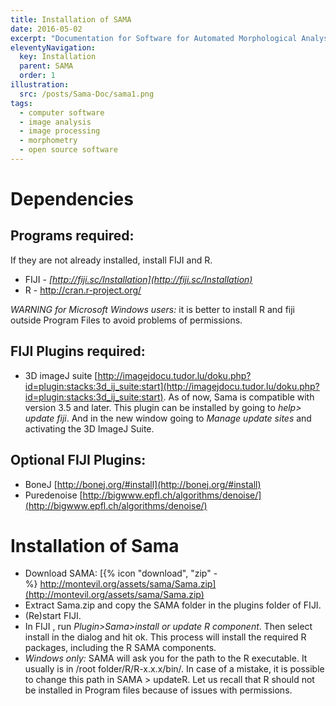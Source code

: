 ```yaml
---
title: Installation of SAMA
date: 2016-05-02
excerpt: "Documentation for Software for Automated Morphological Analysis : Installation of SAMA and its dependencies."
eleventyNavigation:
  key: Installation
  parent: SAMA
  order: 1
illustration: 
  src: /posts/Sama-Doc/sama1.png
tags: 
  - computer software
  - image analysis
  - image processing
  - morphometry
  - open source software
---
```


# Dependencies

## Programs required:

If they are not already installed, install FIJI and R.

*   FIJI - *[http://fiji.sc/Installation](http://fiji.sc/Installation)*
*   R - [<u>http://cran.r-project.org/</u>](http://cran.r-project.org/)

*WARNING for Microsoft Windows users:* it is better to install R and fiji outside Program Files to avoid problems of permissions.

## FIJI Plugins required:

*   3D imageJ suite [http://imagejdocu.tudor.lu/doku.php?id=plugin:stacks:3d_ij_suite:start](http://imagejdocu.tudor.lu/doku.php?id=plugin:stacks:3d_ij_suite:start). 
As of now, Sama is compatible with version 3.5 and later.
This plugin can be installed by going to _help> update fiji_. And in the new window going to _Manage update sites_ and activating the 3D ImageJ Suite.

## Optional FIJI Plugins:

*   BoneJ [http://bonej.org/#install](http://bonej.org/#install)
*   Puredenoise [http://bigwww.epfl.ch/algorithms/denoise/](http://bigwww.epfl.ch/algorithms/denoise/)

# Installation of Sama

*   Download SAMA: [{% icon "download", "zip" -%}&nbsp;http://montevil.org/assets/sama/Sama.zip](http://montevil.org/assets/sama/Sama.zip)
*   Extract Sama.zip and copy the SAMA folder in the plugins folder of FIJI.
*   (Re)start FIJI.
*   In FIJI , run _Plugin>Sama>install or update R component_. Then select install in the dialog and hit ok. This process will install the required R packages, including the R SAMA components.
*   *Windows only:* SAMA will ask you for the path to the R executable. It usually is in /root folder/R/R-x.x.x/bin/. In case of a mistake, it is possible to change this path in SAMA > updateR. Let us recall that R should not be installed in Program files because of issues with permissions.

